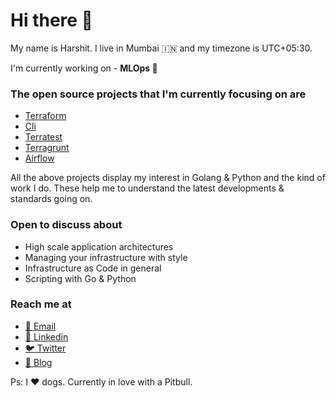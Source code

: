 # Hi there 👋

My name is Harshit. I live in Mumbai 🇮🇳 and my timezone is UTC+05:30.

I'm currently working on - **MLOps 🤖**

### The open source projects that I'm currently focusing on are

- [Terraform](https://github.com/hashicorp/terraform)
- [Cli](https://github.com/mitchellh/cli)
- [Terratest](https://github.com/gruntwork-io/terratest)
- [Terragrunt](https://github.com/gruntwork-io/terragrunt)
- [Airflow](https://github.com/apache/airflow)

All the above projects display my interest in Golang & Python and the kind of work I do. 
These help me to understand the latest developments & standards going on. 

### Open to discuss about

- High scale application architectures
- Managing your infrastructure with style
- Infrastructure as Code in general
- Scripting with Go & Python

### Reach me at

- [📧 Email](mailto:sharma1612harshit@gmail.com)
- [👤 Linkedin](https://www.linkedin.com/in/sharma1612harshit/)
- [🐦 Twitter](https://twitter.com/harrydbst)
- [📝 Blog](https://sharma1612harshit.medium.com/)

Ps: I ❤️ dogs. Currently in love with a Pitbull.
